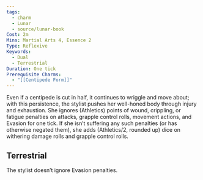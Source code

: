 ```yaml
---
tags:
  - charm
  - Lunar
  - source/lunar-book
Cost: 2m
Mins: Martial Arts 4, Essence 2
Type: Reflexive
Keywords:
  - Dual
  - Terrestrial
Duration: One tick
Prerequisite Charms:
  - "[[Centipede Form]]"
---
```

Even if a centipede is cut in half, it continues to wriggle and move about; with this persistence, the stylist pushes her well-honed body through injury and exhaustion. She ignores (Athletics) points of wound, crippling, or fatigue penalties on attacks, grapple control rolls, movement actions, and Evasion for one tick. If she isn’t suffering any such penalties (or has otherwise negated them), she adds (Athletics/2, rounded up) dice on withering damage rolls and grapple control rolls. 
## Terrestrial

The stylist doesn’t ignore Evasion penalties.